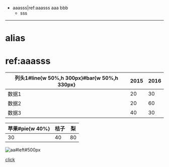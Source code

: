 - aaasss|ref:aaasss
  aaa
  bbb
	- sss

***

# alias
[imglink]: https://gitee.com/static/images/logo-black.svg

# ref:aaasss


|列头1#line{w 50%,h 300px}#bar{w 50%,h 330px}|2015|2016|
|-|-|-|
|数据1|20|30|
|数据2|20|60|
|数据3|40|30|


|苹果#pie{w 40%}|桔子|梨|
|-|-|-|
|30|40|80|



![aa#left#500px](imglink)


[click](imglink)